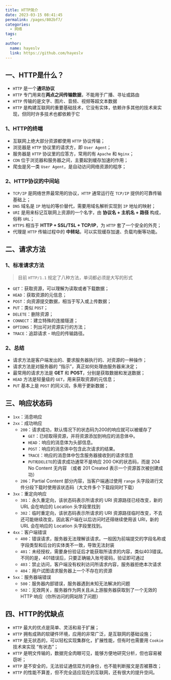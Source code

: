 ```yaml
---
title: HTTP简介
date: 2023-03-15 08:41:45
permalink: /pages/802bf7/
categories:
  - 网络
tags:
  - 
author: 
  name: hayeslv
  link: https://github.com/hayeslv
---
```

## 一、HTTP是什么？

- `HTTP` 是一个**通讯协议**
- `HTTP` 专门用来在**两点之间传输数据**，不能用于广播、寻址或路由
- `HTTP` 传输的是文字、图片、音频、视频等超文本数据
- `HTTP` 是构建互联网的重要基础技术，它没有实体，依赖许多其他的技术来实现，但同时许多技术也都依赖于它



### 1、HTTP的终端

- 互联网上绝大部分资源都使用 `HTTP` 协议传输；
- 浏览器是 `HTTP` 协议里的请求方，即 `User Agent`；
- 服务器是 `HTTP` 协议里的应答方，常用的有 `Apache` 和 `Nginx`；
- `CDN` 位于浏览器和服务器之间，主要起到缓存加速的作用；
- 爬虫是另一类 `User Agent`，是自动访问网络资源的程序；



### 2、HTTP协议的中间站

- `TCP/IP` 是网络世界最常用的协议，`HTTP` 通常运行在 `TCP/IP` 提供的可靠传输基础上；
- `DNS` 域名是 `IP` 地址的等价替代，需要用域名解析实现到 `IP` 地址的映射；
- `URI` 是用来标记互联网上资源的一个名字，由 **协议名 + 主机名 + 路径** 构成，俗称 `URL`；
- `HTTPS` 相当于 **HTTP + SSL/TSL + TCP/IP**，为 `HTTP` 套了一个安全的外壳；
- 代理是 `HTTP` 传输过程中的 **中转站**，可以实现缓存加速、负载均衡等功能。



## 二、请求方法

### 1、标准请求方法

> 目前 `HTTP/1.1` 规定了八种方法，单词都必须是大写的形式

- `GET`：获取资源，可以理解为读取或者下载数据；
- `HEAD`：获取资源的元信息；
- `POST`：向资源提交数据，相当于写入或上传数据；
- `PUT`：类似 `POST`；
- `DELETE`：删除资源；
- `CONNECT`：建立特殊的连接隧道；
- `OPTIONS`：列出可对资源实行的方法；
- `TRACE`：追踪请求 - 响应的传输路径。



### 2、总结

- 请求方法是客户端发出的、要求服务器执行的、对资源的一种操作；
- 请求方法是对服务器的 “指示”，真正如何处理由服务器来决定；
- 最常用的请求方法是 **GET** 和 **POST**，分别是获取数据和发送数据；
- `HEAD` 方法是轻量级的 `GET`，用来获取资源的元信息；
- `PUT` 基本上是 `POST` 的同义词，多用于更新数据；



## 三、响应状态码

- `1xx`：消息响应
- `2xx`：成功响应
  - `200`：请求成功，默认情况下的状态码为200的响应就可以被缓存了
    - `GET`：已经取得资源，并将资源添加到响应的消息体中。
    - `HEAD`：响应的消息体为头部信息。
    - `POST`：响应的消息体中包含此次请求的结果。
    - `TRACE`：响应的消息体中包含服务器接收到的请求信息
    - `PUT和DELETE`的请求成功通常不是响应 200 OK的状态码，而是 204 No Content 无内容 （或者 201 Created 表示一个资源首次被创建成功）
  - `206`：Partial Content 部分内容，当客户端通过使用 `range` 头字段进行文件分段下载时使用该状态码（大文件多个下载段同时下载）
- `3xx`：重定向响应
  - `301`：永久重定向，该状态码表示所请求的 URI 资源路径已经改变，新的 URL 会在响应的 Location 头字段里找到
  - `302`：临时重定向，该状态码表示所请求的 URI 资源路径临时改变，不去还可能继续改变。因此客户端在以后访问时还得继续使用该 URI，新的 URL 会在响应的 Location 头字段里找到。
- `4xx`：客户端错误
  - `400`：错误请求，服务器无法理解该请求。一般因为前端提交的字段名称或字段类型和后台的实体类不一致，导致无法封装
  - `401`：未经授权，需要身份验证后才能获取所请求的内容，类似403错误。不同的是，401错误后，只要正确输入账号密码，验证即可通过
  - `403`：禁止访问，客户端没有权利访问所请求内容，服务器拒绝本次请求
  - `404`：用户试图请求服务器上一个不存在的资源
- `5xx`：服务器端错误
  - `500`：服务器内部错误，服务器遇到未知无法解决的问题
  - `502`：无效网关，服务器作为网关且从上游服务器获取到了一个无效的 HTTP 响应（你所访问的网站除了问题）



## 四、HTTP的优缺点

- `HTTP` 最大的优点是简单、灵活和易于扩展；
- `HTTP` 拥有成熟的软硬件环境，应用的非常广泛，是互联网的基础设施；
- `HTTP` 是无状态的，可以轻松实现集群化，扩展性能，但有时也需要用 `Cookie` 技术来实现 “有状态”；
- `HTTP` 是明文传输的，数据完全肉眼可见，能够方便地研究分析，但也容易被窃听；
- `HTTP` 是不安全的，无法验证通信双方的身份，也不能判断报文是否被篡改；
- `HTTP` 的性能不算差，但不完全适应现在的互联网，还有很大的提升空间。

























